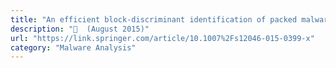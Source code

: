 ```yaml
---
title: "An efficient block-discriminant identification of packed malware"
description: "📰  (August 2015)"
url: "https://link.springer.com/article/10.1007%2Fs12046-015-0399-x"
category: "Malware Analysis"
---
```

